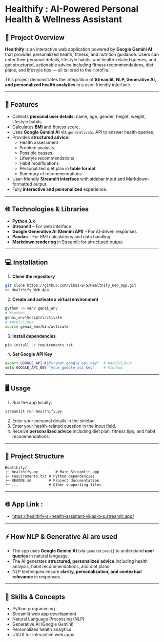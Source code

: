 # Healthify : AI-Powered Personal Health & Wellness Assistant

## 🚀 Project Overview
**Healthify** is an interactive web application powered by **Google Gemini AI** that provides personalized health, fitness, and nutrition guidance. Users can enter their personal details, lifestyle habits, and health-related queries, and get structured, actionable advice including fitness recommendations, diet plans, and lifestyle tips — all tailored to their profile.

This project demonstrates the integration of **Streamlit, NLP, Generative AI, and personalized health analytics** in a user-friendly interface.

---

## 🌟 Features
- Collects **personal user details**: name, age, gender, height, weight, lifestyle habits.
- Calculates **BMI** and fitness score.
- Uses **Google Gemini AI** via `generativeai` API to answer health queries.
- Provides **structured advice**:
  - Health assessment
  - Problem analysis
  - Possible causes
  - Lifestyle recommendations
  - Habit modifications
  - Personalized diet plan in **table format**
  - Summary of recommendations
- User-friendly **Streamlit interface** with sidebar input and Markdown-formatted output.
- Fully **interactive and personalized** experience.

---

## 🌐 Technologies & Libraries
- **Python 3.x**
- **Streamlit** – For web interface
- **Google Generative AI (Gemini API)** – For AI-driven responses
- **Pandas** – For BMI calculations and data handling
- **Markdown rendering** in Streamlit for structured output

---

## 💻 Installation

1. **Clone the repository**
```bash
git clone https://github.com/Vikas-B-S/Healthify_Web_App.git
cd Healthify_Web_App
```

2. **Create and activate a virtual environment**
```bash
python -m venv genai_env
# Windows
genai_env\Scripts\activate
# macOS/Linux
source genai_env/bin/activate
```

3. **Install dependencies**
```bash
pip install -r requirements.txt
```

4. **Set Google API Key**
```bash
export GOOGLE_API_KEY="your_google_api_key"  # macOS/Linux
setx GOOGLE_API_KEY "your_google_api_key"    # Windows
```

---

## 🖥 Usage
1. Run the app locally:
```bash
streamlit run healthify.py
```
2. Enter your personal details in the sidebar.
3. Enter your health-related question in the input field.
4. Receive **personalized advice** including diet plan, fitness tips, and habit recommendations.

---

## 📂 Project Structure
```
Healthify/
├─ healthify.py        # Main Streamlit app
├─ requirements.txt # Python dependencies
├─ README.md        # Project documentation
└─ ...              # Other supporting files
```

---

## 🌐 App Link :
- https://healthify-ai-health-assistant-vikas-b-s.streamlit.app/

---

## ⚡ How NLP & Generative AI are used
- The app uses **Google Gemini AI** (via `generativeai`) to understand **user queries** in natural language.
- The AI generates **structured, personalized advice** including health analysis, habit recommendations, and diet plans.
- NLP techniques ensure **clarity, personalization, and contextual relevance** in responses.

---

## 📌 Skills & Concepts
- Python programming
- Streamlit web app development
- Natural Language Processing (NLP)
- Generative AI (Google Gemini)
- Personalized health analytics
- UI/UX for interactive web apps
